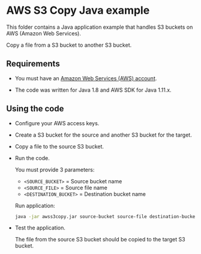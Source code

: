 # AWS S3 Copy Java example

This folder contains a Java application example that handles S3 buckets on AWS (Amazon Web Services).

Copy a file from a S3 bucket to another S3 bucket.

## Requirements

* You must have an [Amazon Web Services (AWS) account](http://aws.amazon.com/).

* The code was written for Java 1.8 and AWS SDK for Java 1.11.x.

## Using the code

* Configure your AWS access keys.

* Create a S3 bucket for the source and another S3 bucket for the target.

* Copy a file to the source S3 bucket.

* Run the code.

  You must provide 3 parameters:
  
  * `<SOURCE_BUCKET>`      = Source bucket name
  * `<SOURCE_FILE>`        = Source file name
  * `<DESTINATION_BUCKET>` = Destination bucket name

  Run application:

  ```bash
  java -jar awss3copy.jar source-bucket source-file destination-bucket
  ```

* Test the application.

  The file from the source S3 bucket should be copied to the target S3 bucket.
